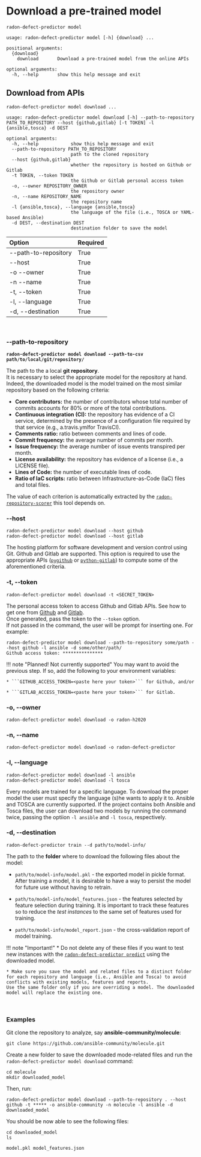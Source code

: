 # Download a pre-trained model

```radon-defect-predictor model```

```text
usage: radon-defect-predictor model [-h] {download} ...

positional arguments:
  {download}
    download       Download a pre-trained model from the online APIs

optional arguments:
  -h, --help       show this help message and exit
```


## Download from APIs
```radon-defect-predictor model download ...```

```text
usage: radon-defect-predictor model download [-h] --path-to-repository PATH_TO_REPOSITORY --host {github,gitlab} [-t TOKEN] -l {ansible,tosca} -d DEST

optional arguments:
  -h, --help            show this help message and exit
  --path-to-repository PATH_TO_REPOSITORY
                        path to the cloned repository
  --host {github,gitlab}
                        whether the repository is hosted on Github or Gitlab
  -t TOKEN, --token TOKEN
                        the Github or Gitlab personal access token
  -o, --owner REPOSITORY_OWNER
                        the repository owner
  -n, --name REPOSITORY_NAME
                        the repository name
  -l {ansible,tosca}, --language {ansible,tosca}
                        the language of the file (i.e., TOSCA or YAML-based Ansible)
  -d DEST, --destination DEST
                        destination folder to save the model
```

| Option | Required |
|:---|:---|
| --path-to-repository | True |
| --host | True |
| -o --owner | True |
| -n --name | True |
| -t, --token | True |
| -l, --language | True |
| -d, --destination | True |

<br>

### --path-to-repository 
**```radon-defect-predictor model download --path-to-csv path/to/local/git/repository/```**

The path to the a local **git repository**. <br>
It is necessary to select the appropriate model for the repository at hand.
Indeed, the downloaded model is the model trained on the most similar repository based on the following criteria: 

* **Core contributors:** the number of contributors whose total number of commits accounts for 80% or more of the total contributions.
* **Continuous integration (CI):** the repository has evidence of a CI service, determined by the presence of a configuration file required by that service (e.g., a.travis.ymlfor TravisCI).
* **Comments ratio:** ratio between comments and lines of code.
* **Commit frequency:** the average number of commits per month.
* **Issue frequency:** the average number of issue events transpired per month.
* **License availability:** the repository has evidence of a license (i.e., a LICENSE file).
* **Lines of Code:** the number of executable lines of code. 
* **Ratio of IaC scripts:** ratio between Infrastructure-as-Code (IaC) files and total files.

The value of each criterion is automatically extracted by the [```radon-repository-scorer```](https://github.com/radon-h2020/radon-repository-scorer) this tool depends on. <br>


### --host
```radon-defect-predictor model download --host github``` <br>
```radon-defect-predictor model download --host gitlab```

The hosting platform for software development and version control using Git. Github and Gitlab are supported.
This option is required to use the appropriate APIs ([```pygithub```](https://github.com/PyGithub/PyGithub) or [```python-gitlab```](https://github.com/python-gitlab/python-gitlab)) to compute some of the aforementioned criteria.

### -t, --token
```radon-defect-predictor model download -t <SECRET_TOKEN>``` <br>

The personal access token to access Github and Gitlab APIs.
See how to get one from [Github](https://docs.github.com/en/free-pro-team@latest/github/authenticating-to-github/creating-a-personal-access-token) and [Gitlab](https://docs.gitlab.com/ee/user/profile/personal_access_tokens.html). <br>
Once generated, pass the token to the ```--token``` option. <br>
If not passed in the command, the user will be prompt for inserting one. For example:

```text
radon-defect-predictor model download --path-to-repository some/path --host github -l ansible -d some/other/path/
Github access token: ***************
```

!!! note "Planned! Not currently supported"
    You may want to avoid the previous step. If so, add the following to your environment variables:
    
    * ```GITHUB_ACCESS_TOKEN=<paste here your token>``` for Github, and/or
    
    * ```GITLAB_ACCESS_TOKEN=<paste here your token>``` for Gitlab.

 
### -o, --owner
```radon-defect-predictor model download -o radon-h2020``` <br>
 
### -n, --name
```radon-defect-predictor model download -o radon-defect-predictor``` <br>
 
 
### -l, --language
```radon-defect-predictor model download -l ansible``` <br>
```radon-defect-predictor model download -l tosca```

Every models are trained for a specific language. 
To download the proper model the user must specify the language (s)he wants to apply it to.
Ansible and TOSCA are currently supported.
If the project contains both Ansible and Tosca files, the user can download two models by running the command twice, passing the optiion ```-l ansible``` and ```-l tosca```, respectively.


### -d, --destination 
```radon-defect-predictor train --d path/to/model-info/```

The path to the **folder** where to download the following files about the model:

* ```path/to/model-info/model.pkl``` - the exported model in pickle format. After training a model, it is desirable to have a way to persist the model for future use without having to retrain. 

* ```path/to/model-info/model_features.json``` - the features selected by feature selection during training. It is important to track these features so to reduce the *test instances* to the same set of features used for training. 

* ```path/to/model-info/model_report.json``` - the cross-validation report of model training.

!!! note "Important!" 
    * Do not delete any of these files if you want to test new instances with the [```radon-defect-predictor predict```](https://radon-h2020.github.io/radon-defect-predictor/cli/predict/) using the downloaded model.
    
    * Make sure you save the model and related files to a distinct folder for each repository and language (i.e., Ansible and Tosca) to avoid conflicts with existing models, features and reports.
    Use the same folder only if you are overriding a model. The downloaded model will replace the existing one.

<br>

    
### Examples

Git clone the repository to analyze, say **ansible-community/molecule**:

`git clone https://github.com/ansible-community/molecule.git`

Create a new folder to save the downloaded mode-related files and run the `radon-defect-predictor model download` command:

```text
cd molecule
mkdir downloaded_model
```

Then, run:

`radon-defect-predictor model download --path-to-repository . --host github -t ***** -o ansible-community -n molecule -l ansible -d downloaded_model`

You should be now able to see the following files:

```text
cd downloaded_model
ls

model.pkl model_features.json
```